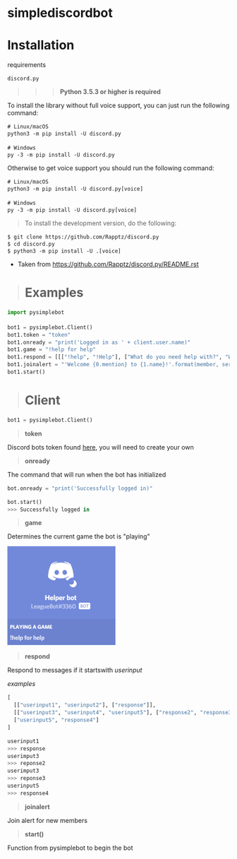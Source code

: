# simplediscordbot

# Installation

requirements

```
discord.py
```

>>>**Python 3.5.3 or higher is required**

To install the library without full voice support, you can just run the following command:

```
# Linux/macOS
python3 -m pip install -U discord.py

# Windows
py -3 -m pip install -U discord.py
```

Otherwise to get voice support you should run the following command:

```
# Linux/macOS
python3 -m pip install -U discord.py[voice]

# Windows
py -3 -m pip install -U discord.py[voice]
```

>To install the development version, do the following:

```
$ git clone https://github.com/Rapptz/discord.py
$ cd discord.py
$ python3 -m pip install -U .[voice]
```

- Taken from https://github.com/Rapptz/discord.py/README.rst

># Examples
```python
import pysimplebot

bot1 = pysimplebot.Client()
bot1.token = "token"
bot1.onready = "print('Logged in as ' + client.user.name)"
bot1.game = "!help for help"
bot1.respond = [[["!help", "!Help"], ["What do you need help with?", "Whats up?", "How can I help?"]]]
bot1.joinalert = "'Welcome {0.mention} to {1.name}!'.format(member, server)"
bot1.start()

```
> # Client
```python
bot1 = pysimplebot.Client()
```
> **token**

Discord bots token found [here](https://discordapp.com/developers/applications), you will need to create your own

> **onready**

The command that will run when the bot has initialized
```python
bot.onready = "print('Successfully logged in)"
```

```python
bot.start()
>>> Successfully logged in
```


> **game**

Determines the current game the bot is "playing"


![gameplayed](https://github.com/KarlofKuwait/pysimplebot/blob/master/pysimplebot%20demonstration%20images/Game%20being%20played.png?raw=true)

> **respond**

Respond to messages if it startswith *userinput*

*examples*
```python
[
  [["userinput1", "userinput2"], ["response"]],
  [["userinput3", "userinput4", "userinput5"], ["response2", "response3"]], # Bot will choose either response 2 or 3
  ["userinput5", "response4"]
]
```

```python
userinput1
>>> response
userimput3
>>> reponse2
userimput3
>>> reponse3
userinput5
>>> response4
```

> **joinalert**

Join alert for new members

> **start()**

Function from pysimplebot to begin the bot
